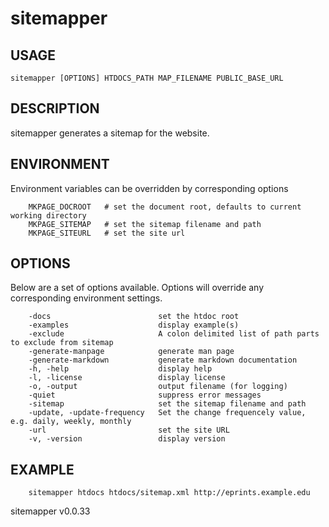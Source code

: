 
# sitemapper

## USAGE

	sitemapper [OPTIONS] HTDOCS_PATH MAP_FILENAME PUBLIC_BASE_URL

## DESCRIPTION

sitemapper generates a sitemap for the website.

## ENVIRONMENT

Environment variables can be overridden by corresponding options

```
    MKPAGE_DOCROOT   # set the document root, defaults to current working directory
    MKPAGE_SITEMAP   # set the sitemap filename and path
    MKPAGE_SITEURL   # set the site url
```

## OPTIONS

Below are a set of options available. Options will override any corresponding environment settings.

```
    -docs                        set the htdoc root
    -examples                    display example(s)
    -exclude                     A colon delimited list of path parts to exclude from sitemap
    -generate-manpage            generate man page
    -generate-markdown           generate markdown documentation
    -h, -help                    display help
    -l, -license                 display license
    -o, -output                  output filename (for logging)
    -quiet                       suppress error messages
    -sitemap                     set the sitemap filename and path
    -update, -update-frequency   Set the change frequencely value, e.g. daily, weekly, monthly
    -url                         set the site URL
    -v, -version                 display version
```


## EXAMPLE

```
    sitemapper htdocs htdocs/sitemap.xml http://eprints.example.edu
```


sitemapper v0.0.33
